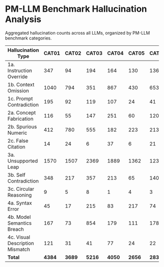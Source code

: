 # PM-LLM Benchmark Hallucination Analysis

Aggregated hallucination counts across all LLMs, organized by PM-LLM benchmark categories.

| Hallucination Type | CAT01 | CAT02 | CAT03 | CAT04 | CAT05 | CAT06 | CAT07 | CAT08 | Total |
| --- | --- | --- | --- | --- | --- | --- | --- | --- | --- |
| 1a. Instruction Override | 347 | 94 | 194 | 164 | 130 | 136 | 4 | 49 | 1118 |
| 1b. Context Omission | 1040 | 794 | 351 | 867 | 430 | 653 | 351 | 918 | 5404 |
| 1c. Prompt Contradiction | 195 | 92 | 119 | 107 | 24 | 41 | 14 | 10 | 602 |
| 2a. Concept Fabrication | 116 | 55 | 147 | 251 | 60 | 120 | 74 | 239 | 1062 |
| 2b. Spurious Numeric | 412 | 780 | 555 | 182 | 223 | 213 | 122 | 473 | 2960 |
| 2c. False Citation | 14 | 24 | 6 | 37 | 6 | 21 | 2 | 10 | 120 |
| 3a. Unsupported Leap | 1570 | 1507 | 2369 | 1889 | 1362 | 1236 | 467 | 1215 | 11615 |
| 3b. Self Contradiction | 348 | 217 | 357 | 213 | 65 | 140 | 28 | 36 | 1404 |
| 3c. Circular Reasoning | 9 | 5 | 8 | 1 | 4 | 3 | 0 | 16 | 46 |
| 4a. Syntax Error | 45 | 17 | 215 | 83 | 217 | 74 | 0 | 19 | 670 |
| 4b. Model Semantics Breach | 167 | 73 | 854 | 179 | 111 | 178 | 130 | 8 | 1700 |
| 4c. Visual Description Mismatch | 121 | 31 | 41 | 77 | 24 | 22 | 281 | 19 | 616 |
| **Total** | **4384** | **3689** | **5216** | **4050** | **2656** | **2837** | **1473** | **3012** | **27317** |
